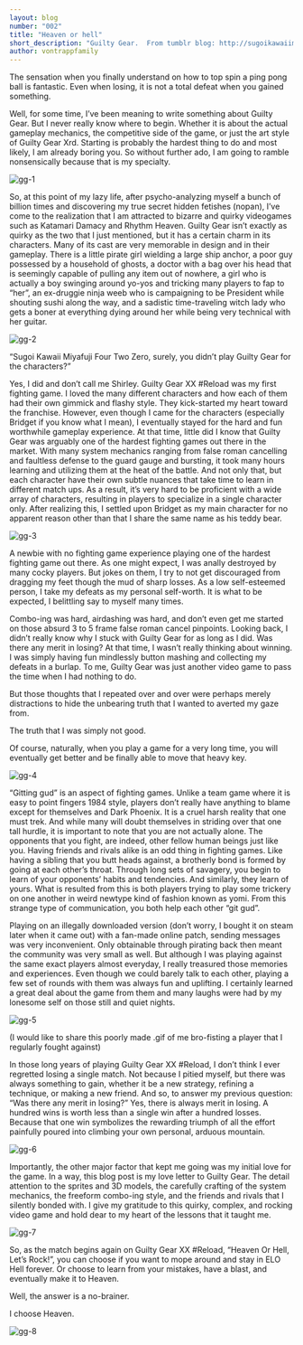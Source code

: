 ```yaml
---
layout: blog
number: "002"
title: "Heaven or hell"
short_description: "Guilty Gear.  From tumblr blog: http://sugoikawaiimiyafuji420.tumblr.com/"
author: vontrappfamily
---
```


The sensation when you finally understand on how to top spin a ping pong ball is fantastic. Even when losing, it is not a total defeat when you gained something.

Well, for some time, I’ve been meaning to write something about Guilty Gear. But I never really know where to begin. Whether it is about the actual gameplay mechanics, the competitive side of the game, or just the art style of Guilty Gear Xrd. Starting is probably the hardest thing to do and most likely, I am already boring you. So without further ado, I am going to ramble nonsensically because that is my specialty.

<img src="http://images.incronaut.com/gg-1.jpg" alt="gg-1" />

So, at this point of my lazy life, after psycho-analyzing myself a bunch of billion times and discovering my true secret hidden fetishes (nopan), I’ve come to the realization that I am attracted to bizarre and quirky videogames such as Katamari Damacy and Rhythm Heaven. Guilty Gear isn’t exactly as quirky as the two that I just mentioned, but it has a certain charm in its characters. Many of its cast are very memorable in design and in their gameplay. There is a little pirate girl wielding a large ship anchor, a poor guy possessed by a household of ghosts, a doctor with a bag over his head that is seemingly capable of pulling any item out of nowhere, a girl who is actually a boy swinging around yo-yos and tricking many players to fap to “her”, an ex-druggie ninja weeb who is campaigning to be President while shouting sushi along the way, and a sadistic time-traveling witch lady who gets a boner at everything dying around her while being very technical with her guitar.

<img src="http://images.incronaut.com/gg-2.gif" alt="gg-2" />

“Sugoi Kawaii Miyafuji Four Two Zero, surely, you didn’t play Guilty Gear for the characters?”

Yes, I did and don’t call me Shirley. Guilty Gear XX #Reload was my first fighting game. I loved the many different characters and how each of them had their own gimmick and flashy style. They kick-started my heart toward the franchise. However, even though I came for the characters (especially Bridget if you know what I mean), I eventually stayed for the hard and fun worthwhile gameplay experience. At that time, little did I know that Guilty Gear was arguably one of the hardest fighting games out there in the market. With many system mechanics ranging from false roman cancelling and faultless defense to the guard gauge and bursting, it took many hours learning and utilizing them at the heat of the battle. And not only that, but each character have their own subtle nuances that take time to learn in different match ups. As a result, it’s very hard to be proficient with a wide array of characters, resulting in players to specialize in a single character only. After realizing this, I settled upon Bridget as my main character for no apparent reason other than that I share the same name as his teddy bear.

<img src="http://images.incronaut.com/gg-3.png" alt="gg-3" />

A newbie with no fighting game experience playing one of the hardest fighting game out there. As one might expect, I was anally destroyed by many cocky players. But jokes on them, I try to not get discouraged from dragging my feet though the mud of sharp losses. As a low self-esteemed person, I take my defeats as my personal self-worth. It is what to be expected, I belittling say to myself many times.

Combo-ing was hard, airdashing was hard, and don’t even get me started on those absurd 3 to 5 frame false roman cancel pinpoints. Looking back, I didn’t really know why I stuck with Guilty Gear for as long as I did. Was there any merit in losing? At that time, I wasn’t really thinking about winning. I was simply having fun mindlessly button mashing and collecting my defeats in a burlap. To me, Guilty Gear was just another video game to pass the time when I had nothing to do. 

But those thoughts that I repeated over and over were perhaps merely distractions to hide the unbearing truth that I wanted to averted my gaze from. 

The truth that I was simply not good. 

Of course, naturally, when you play a game for a very long time, you will eventually get better and be finally able to move that heavy key.

<img src="http://images.incronaut.com/gg-4.gif" alt="gg-4" />

“Gitting gud” is an aspect of fighting games. Unlike a team game where it is easy to point fingers 1984 style, players don’t really have anything to blame except for themselves and Dark Phoenix. It is a cruel harsh reality that one must trek. And while many will doubt themselves in striding over that one tall hurdle, it is important to note that you are not actually alone. The opponents that you fight, are indeed, other fellow human beings just like you. Having friends and rivals alike is an odd thing in fighting games. Like having a sibling that you butt heads against, a brotherly bond is formed by going at each other’s throat. Through long sets of savagery, you begin to learn of your opponents’ habits and tendencies. And similarly, they learn of yours. What is resulted from this is both players trying to play some trickery on one another in weird newtype kind of fashion known as yomi. From this strange type of communication, you both help each other “git gud”.

Playing on an illegally downloaded version (don’t worry, I bought it on steam later when it came out) with a fan-made online patch, sending messages was very inconvenient. Only obtainable through pirating back then meant the community was very small as well. But although I was playing against the same exact players almost everyday, I really treasured those memories and experiences. Even though we could barely talk to each other, playing a few set of rounds with them was always fun and uplifting. I certainly learned a great deal about the game from them and many laughs were had by my lonesome self on those still and quiet nights.

<img src="http://images.incronaut.com/gg-5.gif" alt="gg-5" />

(I would like to share this poorly made .gif of me bro-fisting a player that I regularly fought against)

In those long years of playing Guilty Gear XX #Reload, I don’t think I ever regretted losing a single match. Not because I pitied myself, but there was always something to gain, whether it be a new strategy, refining a technique, or making a new friend. And so, to answer my previous question: “Was there any merit in losing?” Yes, there is always merit in losing. A hundred wins is worth less than a single win after a hundred losses. Because that one win symbolizes the rewarding triumph of all the effort painfully poured into climbing your own personal, arduous mountain.

<img src="http://images.incronaut.com/gg-6.png" alt="gg-6" />

Importantly, the other major factor that kept me going was my initial love for the game. In a way, this blog post is my love letter to Guilty Gear. The detail attention to the sprites and 3D models, the carefully crafting of the system mechanics, the freeform combo-ing style, and the friends and rivals that I silently bonded with. I give my gratitude to this quirky, complex, and rocking video game and hold dear to my heart of the lessons that it taught me.

<img src="http://images.incronaut.com/gg-7.jpg" alt="gg-7" />

So, as the match begins again on Guilty Gear XX #Reload, “Heaven Or Hell, Let’s Rock!”, you can choose if you want to mope around and stay in ELO Hell forever. Or choose to learn from your mistakes, have a blast, and eventually make it to Heaven.

Well, the answer is a no-brainer.

I choose Heaven.

<img src="http://images.incronaut.com/gg-8.jpg" alt="gg-8" />
